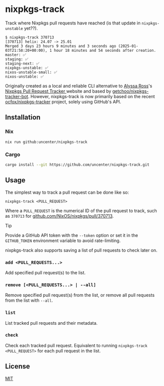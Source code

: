 # nixpkgs-track

Track where Nixpkgs pull requests have reached (is that update in `nixpkgs-unstable` yet??).

```console
$ nixpkgs-track 370713
[370713] helix: 24.07 -> 25.01
Merged 3 days 23 hours 9 minutes and 3 seconds ago (2025-01-03T21:58:20+00:00), 1 hour 18 minutes and 54 seconds after creation.
master: ✅
staging: ✅
staging-next: ✅
nixpkgs-unstable: ✅
nixos-unstable-small: ✅
nixos-unstable: ✅
```

Originally created as a local and reliable CLI alternative to [Alyssa Ross](https://alyssa.is/)'s [Nixpkgs Pull Request Tracker
](https://nixpk.gs/pr-tracker.html) website and based by [getchoo/nixpkgs-tracker-bot](https://github.com/getchoo/nixpkgs-tracker-bot). However, nixpkgs-track is now primarily based on the recent [ocfox/nixpkgs-tracker](https://github.com/ocfox/nixpkgs-tracker) project, solely using GitHub's API.

## Installation

### Nix

```
nix run github:uncenter/nixpkgs-track
```

### Cargo

```sh
cargo install --git https://github.com/uncenter/nixpkgs-track.git
```

## Usage

The simplest way to track a pull request can be done like so:

```
nixpkgs-track <PULL_REQUEST>
```

Where a `PULL_REQUEST` is the numerical ID of the pull request to track, such as `370713` for [github.com/NixOS/nixpkgs/pull/370713](https://togithub.com/NixOS/nixpkgs/pull/370713).

> [!TIP]
> Provide a GitHub API token with the `--token` option or set it in the `GITHUB_TOKEN` environment variable to avoid rate-limiting.

nixpkgs-track also supports saving a list of pull requests to check later on.

### `add <PULL_REQUESTS...>`

Add specified pull request(s) to the list.

### `remove [<PULL_REQUESTS...> | --all]`

Remove specified pull request(s) from the list, or remove all pull requests from the list with `--all`.

### `list`

List tracked pull requests and their metadata.

### `check`

Check each tracked pull request. Equivalent to running `nixpkgs-track <PULL_REQUEST>` for each pull request in the list.

## License

[MIT](LICENSE)
